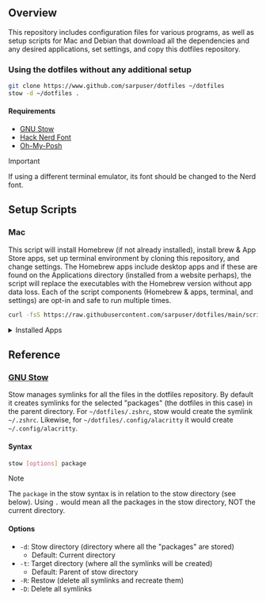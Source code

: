 ## Overview
This repository includes configuration files for various programs, as well as setup scripts for Mac and Debian that download all the dependencies and any desired applications, set settings, and copy this dotfiles repository.

### Using the dotfiles without any additional setup
```bash
git clone https://www.github.com/sarpuser/dotfiles ~/dotfiles
stow -d ~/dotfiles .
```

#### Requirements
  - [GNU Stow](#gnu-stow)
  - [Hack Nerd Font](https://www.nerdfonts.com/)
  - [Oh-My-Posh](https://ohmyposh.dev/)

> [!IMPORTANT]
> If using a different terminal emulator, its font should be changed to the Nerd font.

## Setup Scripts

### Mac
This script will install Homebrew (if not already installed), install brew & App Store apps, set up terminal environment by cloning this repository, and change settings. The Homebrew apps include desktop apps and if these are found on the Applications directory (installed from a website perhaps), the script will replace the executables with the Homebrew version without app data loss. Each of the script components (Homebrew & apps, terminal, and settings) are opt-in and safe to run multiple times.

```bash
curl -fsS https://raw.githubusercontent.com/sarpuser/dotfiles/main/scripts/mac-setup.sh | /bin/bash
```

<details>
<summary>Installed Apps</summary>

  - [1Password](https://1password.com/)
  - [Alacritty](https://alacritty.org/index.html)
  - [Alfred](https://www.alfredapp.com/)
  - [Arc Browser](https://arc.net/)
  - [App Cleaner](https://freemacsoft.net/appcleaner/)
  - [Balena Etcher](https://etcher.balena.io/)
  - [Bartender](https://www.macbartender.com/Bartender5/)
  - \[Optional\] [Discord](https://www.discord.com)
  - [eza](https://github.com/eza-community/eza)
  - [Hack Nerd Font](https://www.nerdfonts.com/)
  - [Hand Mirror](https://handmirror.app/)
  - [fping](https://fping.org/)
  - [fzf](https://github.com/junegunn/fzf)
  - [gh](https://cli.github.com/)
  - git
  - [git-delta](https://github.com/dandavison/delta)
  - \[Optional\] [KeepingYouAwake](https://keepingyouawake.app/)
  - [Keyboard Clean Tool](https://folivora.ai/keyboardcleantool)
  - [Logi Options+](https://www.logitech.com/en-us/software/logi-options-plus.html)
  - [Magnet](https://magnet.crowdcafe.com/)
  - [mas](https://github.com/mas-cli/mas)
  - [neofetch](https://github.com/dylanaraps/neofetch)
  - [Oh My Posh](https://ohmyposh.dev/)
  - [picocom](https://github.com/npat-efault/picocom)
  - \[Optional\] [Private Internet Access](https://www.privateinternetaccess.com/)
  - python
  - [Raspberry Pi Imager](https://www.raspberrypi.com/software/)
  - [Rust & Rustup](https://www.rust-lang.org/)
  - [shellcheck](https://www.shellcheck.net/)
  - [Spark Mail](https://sparkmailapp.com/)
  - [Speedtest CLI](https://www.speedtest.net/apps/cli)
  - [Spotify](https://open.spotify.com/)
  - \[Optional\] [Steam](https://www.steamdeck.com/en/)
  - [GNU Stow](https://www.gnu.org/software/stow/)
  - [Visual Studio Code](https://code.visualstudio.com/)
  - [UTM](https://mac.getutm.app/)
  - [Wireguard Go](https://github.com/WireGuard/wireguard-go)
  - [zoxide](https://github.com/ajeetdsouza/zoxide)
</details>

## Reference
### [GNU Stow](https://www.gnu.org/software/stow/manual/stow.html)
Stow manages symlinks for all the files in the dotfiles repository. By default it creates symlinks for the selected "packages" (the dotfiles in this case) in the parent directory. For `~/dotfiles/.zshrc`, stow would create the symlink `~/.zshrc`. Likewise, for `~/dotfiles/.config/alacritty` it would create `~/.config/alacritty`.

#### Syntax
```bash
stow [options] package
```
> [!NOTE]
> The `package` in the stow syntax is in relation to the stow directory (see below). Using `.` would mean all the packages in the stow directory, NOT the current directory.

#### Options
- `-d`: Stow directory (directory where all the "packages" are stored)
  - Default: Current directory
- `-t`: Target directory (where all the symlinks will be created)
  - Default: Parent of stow directory
- `-R`: Restow (delete all symlinks and recreate them)
- `-D`: Delete all symlinks